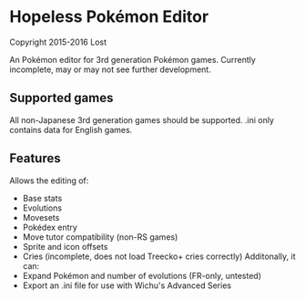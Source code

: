 # Hopeless Pokémon Editor
Copyright 2015-2016 Lost

An Pokémon editor for 3rd generation Pokémon games. Currently incomplete, may or may not see further development.

## Supported games
All non-Japanese 3rd generation games should be supported. .ini only contains data for English games.

## Features
Allows the editing of:
* Base stats
* Evolutions
* Movesets
* Pokédex entry
* Move tutor compatibility (non-RS games)
* Sprite and icon offsets
* Cries (incomplete, does not load Treecko+ cries correctly)
Additonally, it can:
* Expand Pokémon and number of evolutions (FR-only, untested)
* Export an .ini file for use with Wichu's Advanced Series
